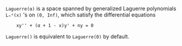 `Laguerre(α)` is a space spanned by generalized Laguerre polynomials `Lₙᵅ(x)` 's on `(0, Inf)`, which satisfy the differential equations

```
    xy'' + (α + 1 - x)y' + ny = 0
```

`Laguerre()` is equivalent to `Laguerre(0)` by default.
